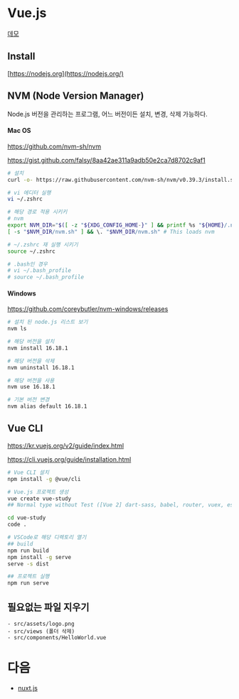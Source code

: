 # Vue.js

[데모](https://github.com/MaximHelio/vuedongsan)

## Install

[https://nodejs.org](https://nodejs.org/)

## NVM (Node Version Manager)

Node.js 버전을 관리하는 프로그램, 어느 버전이든 설치, 변경, 삭제 가능하다.

#### Mac OS

https://github.com/nvm-sh/nvm

https://gist.github.com/falsy/8aa42ae311a9adb50e2ca7d8702c9af1

```bash
# 설치
curl -o- https://raw.githubusercontent.com/nvm-sh/nvm/v0.39.3/install.sh | bash

# vi 에디터 실행
vi ~/.zshrc

# 해당 경로 적용 시키키
# nvm
export NVM_DIR="$([ -z "${XDG_CONFIG_HOME-}" ] && printf %s "${HOME}/.nvm" || printf %s "${XDG_CONFIG_HOME}/nvm")"
[ -s "$NVM_DIR/nvm.sh" ] && \. "$NVM_DIR/nvm.sh" # This loads nvm

# ~/.zshrc 재 실행 시키기
source ~/.zshrc

# .bash인 경우
# vi ~/.bash_profile
# source ~/.bash_profile
```

#### Windows

https://github.com/coreybutler/nvm-windows/releases

```bash
# 설치 된 node.js 리스트 보기
nvm ls

# 해당 버전을 설치
nvm install 16.18.1

# 해당 버전을 삭제
nvm uninstall 16.18.1

# 해당 버전을 사용
nvm use 16.18.1

# 기본 버전 변경
nvm alias default 16.18.1
```

## Vue CLI

https://kr.vuejs.org/v2/guide/index.html

https://cli.vuejs.org/guide/installation.html

```bash
# Vue CLI 설치
npm install -g @vue/cli

# Vue.js 프로젝트 생성
vue create vue-study
## Normal type without Test ([Vue 2] dart-sass, babel, router, vuex, eslint) 선택

cd vue-study
code .

# VSCode로 해당 디렉토리 열기
## build
npm run build
npm install -g serve
serve -s dist

## 프로젝트 실행
npm run serve
```

## 필요없는 파일 지우기

```
- src/assets/logo.png
- src/views (폴더 삭제)
- src/components/HelloWorld.vue
```











# 다음

- [nuxt.js](../Nuxt-curriculum/README.md)
